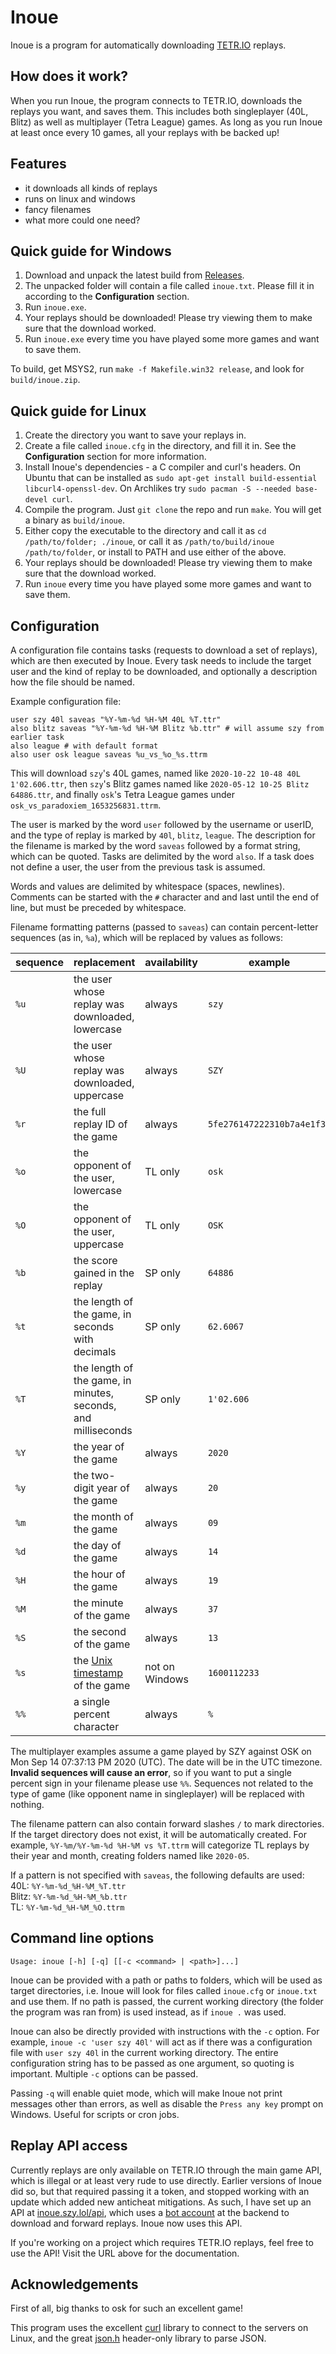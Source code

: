 # Inoue

Inoue is a program for automatically downloading [TETR.IO](https://tetr.io) replays.

## How does it work?

When you run Inoue, the program connects to TETR.IO, downloads the replays you want, and saves them.
This includes both singleplayer (40L, Blitz) as well as multiplayer (Tetra League) games.
As long as you run Inoue at least once every 10 games, all your replays with be backed up!

## Features

- it downloads all kinds of replays
- runs on linux and windows
- fancy filenames
- what more could one need?

## Quick guide for Windows

1. Download and unpack the latest build from [Releases](https://github.com/szymonszl/inoue/releases).
2. The unpacked folder will contain a file called `inoue.txt`. Please fill it in according to the **Configuration** section.
3. Run `inoue.exe`.
4. Your replays should be downloaded! Please try viewing them to make sure that the download worked.
5. Run `inoue.exe` every time you have played some more games and want to save them.

To build, get MSYS2, run `make -f Makefile.win32 release`, and look for `build/inoue.zip`.

## Quick guide for Linux

1. Create the directory you want to save your replays in.
2. Create a file called `inoue.cfg` in the directory, and fill it in. See the **Configuration** section for more information.
3. Install Inoue's dependencies - a C compiler and curl's headers. On Ubuntu that can be installed as `sudo apt-get install build-essential libcurl4-openssl-dev`. On Archlikes try `sudo pacman -S --needed base-devel curl`.
4. Compile the program. Just `git clone` the repo and run `make`. You will get a binary as `build/inoue`.
5. Either copy the executable to the directory and call it as `cd /path/to/folder; ./inoue`, or call it as `/path/to/build/inoue /path/to/folder`, or install to PATH and use either of the above.
6. Your replays should be downloaded! Please try viewing them to make sure that the download worked.
7. Run `inoue` every time you have played some more games and want to save them.

## Configuration

A configuration file contains tasks (requests to download a set of replays), which are then executed by Inoue.
Every task needs to include the target user and the kind of replay to be downloaded, and optionally a description
how the file should be named.

Example configuration file:
```
user szy 40l saveas "%Y-%m-%d %H-%M 40L %T.ttr"
also blitz saveas "%Y-%m-%d %H-%M Blitz %b.ttr" # will assume szy from earlier task
also league # with default format
also user osk league saveas %u_vs_%o_%s.ttrm
```
This will download `szy`'s 40L games, named like `2020-10-22 10-48 40L 1'02.606.ttr`, then `szy`'s Blitz games named like `2020-05-12 10-25 Blitz 64886.ttr`, and finally `osk`'s Tetra League games under `osk_vs_paradoxiem_1653256831.ttrm`.

The user is marked by the word `user` followed by the username or userID, and the type of replay is marked by `40l`, `blitz`, `league`.
The description for the filename is marked by the word `saveas` followed by a format string, which can be quoted.
Tasks are delimited by the word `also`. If a task does not define a user, the user from the previous task is assumed.

Words and values are delimited by whitespace (spaces, newlines). Comments can be started with the `#` character and and last until the end of line,
but must be preceded by whitespace.

Filename formatting patterns (passed to `saveas`) can contain percent-letter sequences (as in, `%a`), which will be replaced by values as follows:

| sequence | replacement                                                               | availability | example                    |
|----------|---------------------------------------------------------------------------|--------------|----------------------------|
| `%u`     | the user whose replay was downloaded, lowercase                           | always       | `szy`                      |
| `%U`     | the user whose replay was downloaded, uppercase                           | always       | `SZY`                      |
| `%r`     | the full replay ID of the game                                            | always       | `5fe276147222310b7a4e1f33` |
| `%o`     | the opponent of the user, lowercase                                       | TL only      | `osk`                      |
| `%O`     | the opponent of the user, uppercase                                       | TL only      | `OSK`                      |
| `%b`     | the score gained in the replay                                            | SP only      | `64886`                    |
| `%t`     | the length of the game, in seconds with decimals                          | SP only      | `62.6067`                  |
| `%T`     | the length of the game, in minutes, seconds, and milliseconds             | SP only      | `1'02.606`                 |
| `%Y`     | the year of the game                                                      | always       | `2020`                     |
| `%y`     | the two-digit year of the game                                            | always       | `20`                       |
| `%m`     | the month of the game                                                     | always       | `09`                       |
| `%d`     | the day of the game                                                       | always       | `14`                       |
| `%H`     | the hour of the game                                                      | always       | `19`                       |
| `%M`     | the minute of the game                                                    | always       | `37`                       |
| `%S`     | the second of the game                                                    | always       | `13`                       |
| `%s`     | the [Unix timestamp](https://en.wikipedia.org/wiki/Unix_time) of the game | not on Windows | `1600112233`             |
| `%%`     | a single percent character                                                | always       | `%`                        |

The multiplayer examples assume a game played by SZY against OSK on Mon Sep 14 07:37:13 PM 2020 (UTC). The date will be in the UTC timezone.
**Invalid sequences will cause an error**, so if you want to put a single percent sign in your filename please use `%%`.
Sequences not related to the type of game (like opponent name in singleplayer) will be replaced with nothing.

The filename pattern can also contain forward slashes `/` to mark directories. If the target directory does not exist, it will be automatically created.
For example, `%Y-%m/%Y-%m-%d %H-%M vs %T.ttrm` will categorize TL replays by their year and month, creating folders named like `2020-05`.

If a pattern is not specified with `saveas`, the following defaults are used:  
40L: `%Y-%m-%d_%H-%M_%T.ttr`  
Blitz: `%Y-%m-%d_%H-%M_%b.ttr`  
TL: `%Y-%m-%d_%H-%M_%O.ttrm`

## Command line options

```
Usage: inoue [-h] [-q] [[-c <command> | <path>]...]
```

Inoue can be provided with a path or paths to folders, which will be used as target directories, i.e. Inoue will look for files called
`inoue.cfg` or `inoue.txt` and use them. If no path is passed, the current working directory (the folder the program was ran from) is used instead,
as if `inoue .` was used.

Inoue can also be directly provided with instructions with the `-c` option. For example, `inoue -c 'user szy 40l'` will act as if
there was a configuration file with `user szy 40l` in the current working directory. The entire configuration string has to be passed as
one argument, so quoting is important. Multiple `-c` options can be passed.

Passing `-q` will enable quiet mode, which will make Inoue not print messages other than errors, as well as disable the `Press any key` prompt on Windows.
Useful for scripts or cron jobs.

## Replay API access

Currently replays are only available on TETR.IO through the main game API, which is illegal or at least very rude to use directly.
Earlier versions of Inoue did so, but that required passing it a token, and stopped working with an update which added new anticheat mitigations.
As such, I have set up an API at [inoue.szy.lol/api](https://inoue.szy.lol/api/), which uses a [bot account](https://ch.tetr.io/u/inoue_bot)
at the backend to download and forward replays. Inoue now uses this API.

If you're working on a project which requires TETR.IO replays, feel free to use the API! Visit the URL above for the documentation.

## Acknowledgements

First of all, big thanks to osk for such an excellent game!

This program uses the excellent [curl](https://curl.se/) library to connect to the servers on Linux,
and the great [json.h](https://github.com/sheredom/json.h) header-only library to parse JSON.
